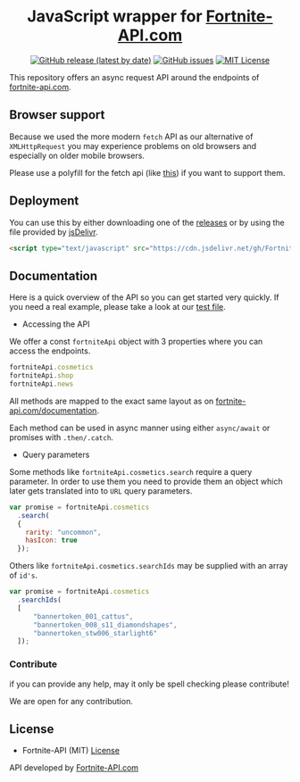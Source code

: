 <div align="center">

# JavaScript wrapper for [Fortnite-API.com](https://fortnite-api.com)

[![GitHub release (latest by date)](https://img.shields.io/github/v/release/Fortnite-API/js-wrapper)](https://github.com/Fortnite-API/js-wrapper/releases) [![GitHub issues](https://img.shields.io/github/issues/Fortnite-API/js-wrapper)](https://github.com/Fortnite-API/js-wrapper/issues) [![MIT License](https://img.shields.io/github/license/Fortnite-API/js-wrapper)](https://github.com/Fortnite-API/js-wrapper/blob/master/LICENSE)

</div>

This repository offers an async request API around the endpoints of [fortnite-api.com](https://fortnite-api.com).

## Browser support

Because we used the more modern `fetch` API as our alternative of `XMLHttpRequest` you may experience problems on old browsers and especially on older mobile browsers.

Please use a polyfill for the fetch api (like [this](https://github.com/github/fetch)) if you want to support them.

## Deployment

You can use this by either downloading one of the [releases](https://github.com/Fortnite-API/js-wrapper/releases) or by using the file provided by [jsDelivr](https://www.jsdelivr.com).

```html
<script type="text/javascript" src="https://cdn.jsdelivr.net/gh/Fortnite-API/js-wrapper@0.1.1/dist/fortnite-api.min.js"></script>
```

## Documentation

Here is a quick overview of the API so you can get started very quickly.
If you need a real example, please take a look at our [test file](https://github.com/Fortnite-API/js-wrapper/blob/master/test.js).

- Accessing the API

We offer a const `fortniteApi` object with 3 properties where you can access the endpoints.

```js
fortniteApi.cosmetics
fortniteApi.shop
fortniteApi.news
```

All methods are mapped to the exact same layout as on [fortnite-api.com/documentation](https://fortnite-api.com/documentation).

Each method can be used in async manner using either `async/await` or promises with `.then/.catch`.

- Query parameters

Some methods like `fortniteApi.cosmetics.search` require a query parameter.
In order to use them you need to provide them an object which later gets translated into to `URL` query parameters.

```js
var promise = fortniteApi.cosmetics
  .search(
  {
    rarity: "uncommon",
    hasIcon: true
  });
```

Others like `fortniteApi.cosmetics.searchIds` may be supplied with an array of `id's`.

```js
var promise = fortniteApi.cosmetics
  .searchIds(
  [
      "bannertoken_001_cattus",
      "bannertoken_008_s11_diamondshapes",
      "bannertoken_stw006_starlight6"
  ]);
```

### Contribute

if you can provide any help, may it only be spell checking please contribute!

We are open for any contribution.

## License

- Fortnite-API (MIT) [License](https://github.com/Fortnite-API/js-wrapper/blob/master/LICENSE "MIT License")

API developed by [Fortnite-API.com](https://fortnite-api.com/about)
